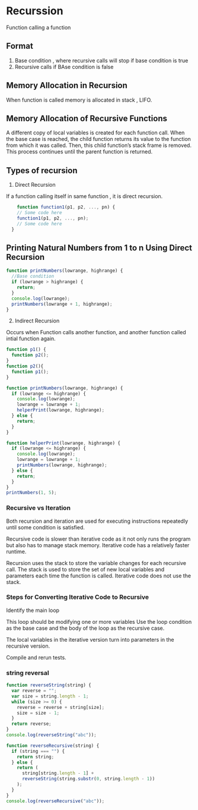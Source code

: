 # Recurssion

Function calling a function

## Format

1. Base condition , where recursive calls will stop if base condition is true
2. Recursive calls if BAse condition is false

## Memory Allocation in Recursion

When function is called memory is allocated in stack , LIFO.

## Memory Allocation of Recursive Functions

A different copy of local variables is created for each function call. When the base case is reached, the child function returns its value to the function from which it was called. Then, this child function’s stack frame is removed. This process continues until the parent function is returned.

## Types of recursion

1. Direct Recursion

  If a function calling itself in same function , it is direct recursion.
  ```javascript
      function function1(p1, p2, ..., pn) {
      // Some code here
      function1(p1, p2, ..., pn);
      // Some code here
    }
```

## Printing Natural Numbers from 1 to n Using Direct Recursion

```javascript
function printNumbers(lowrange, highrange) {
  //Base condition
  if (lowrange > highrange) {
    return;
  }
  console.log(lowrange);
  printNumbers(lowrange + 1, highrange);
}

```
2. Indirect Recursion

Occurs when Function calls another function, and another function called intial function again.

```javascript
function p1() {
  function p2();
}
function p2(){
  function p1();
}
```

```javascript
function printNumbers(lowrange, highrange) {
  if (lowrange <= highrange) {
    console.log(lowrange);
    lowrange = lowrange + 1;
    helperPrint(lowrange, highrange);
  } else {
    return;
  }
}

function helperPrint(lowrange, highrange) {
  if (lowrange <= highrange) {
    console.log(lowrange);
    lowrange = lowrange + 1;
    printNumbers(lowrange, highrange);
  } else {
    return;
  }
}
printNumbers(1, 5);

```

### Recursive vs Iteration

Both recursion and iteration are used for executing instructions repeatedly until some condition is satisfied.


Recursive code is slower than iterative code as it not only runs the program but also has to manage stack memory.
Iterative code has a relatively faster runtime.


Recursion uses the stack to store the variable changes for each recursive call. The stack is used to store the set of new local variables and parameters each time the function is called.
Iterative code does not use the stack.

### Steps for Converting Iterative Code to Recursive 

Identify the main loop

This loop should be modifying one or more variables
Use the loop condition as the base case and the body of the loop as the recursive case.

The local variables in the iterative version turn into parameters in the recursive version.

Compile and rerun tests.

### string reversal

```javascript
function reverseString(string) {
  var reverse = "";
  var size = string.length - 1;
  while (size >= 0) {
    reverse = reverse + string[size];
    size = size - 1;
  }
  return reverse;
}
console.log(reverseString("abc"));

function reverseRecursive(string) {
  if (string === "") {
    return string;
  } else {
    return (
      string[string.length - 1] +
      reverseString(string.substr(0, string.length - 1))
    );
  }
}
console.log(reverseRecursive("abc"));

```





















